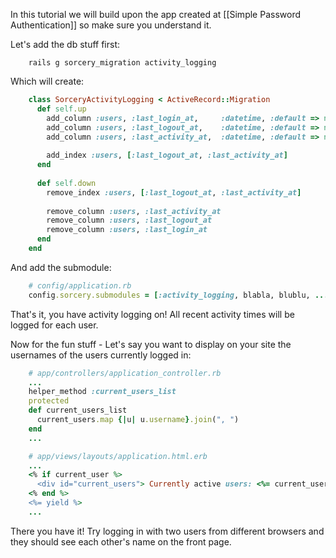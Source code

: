 In this tutorial we will build upon the app created at [[Simple Password Authentication]] so make sure you understand it.

Let's add the db stuff first:
```
    rails g sorcery_migration activity_logging
```


Which will create:
```ruby
    class SorceryActivityLogging < ActiveRecord::Migration
      def self.up
        add_column :users, :last_login_at,     :datetime, :default => nil
        add_column :users, :last_logout_at,    :datetime, :default => nil
        add_column :users, :last_activity_at,  :datetime, :default => nil
        
        add_index :users, [:last_logout_at, :last_activity_at]
      end
    
      def self.down
        remove_index :users, [:last_logout_at, :last_activity_at]
        
        remove_column :users, :last_activity_at
        remove_column :users, :last_logout_at
        remove_column :users, :last_login_at
      end
    end
```

And add the submodule:
```ruby
    # config/application.rb
    config.sorcery.submodules = [:activity_logging, blabla, blublu, ...]
```

That's it, you have activity logging on! All recent activity times will be logged for each user.

Now for the fun stuff - Let's say you want to display on your site the usernames of the users currently logged in:
```ruby
    # app/controllers/application_controller.rb
    ...
    helper_method :current_users_list
    protected
    def current_users_list
      current_users.map {|u| u.username}.join(", ")
    end
    ...
```
```ruby
    # app/views/layouts/application.html.erb
    ...
    <% if current_user %>
      <div id="current_users"> Currently active users: <%= current_users_list %></div>
    <% end %>
    <%= yield %>
    ...
```

There you have it! Try logging in with two users from different browsers and they should see each other's name on the front page.